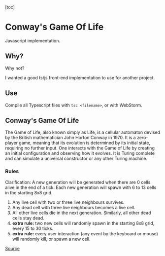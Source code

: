 [toc]
# Conway's Game Of Life 
Javascript implementation.

## Why?
Why not?

I wanted a good ts/js front-end implementation to use for another project.

## Use
Compile all Typescript files with `tsc <filename>`, or with WebStorm.

## Conway's Game Of Life
The Game of Life, also known simply as Life, is a cellular automaton devised by the British mathematician John Horton Conway in 1970. It is a zero-player game, meaning that its evolution is determined by its initial state, requiring no further input. One interacts with the Game of Life by creating an initial configuration and observing how it evolves. It is Turing complete and can simulate a universal constructor or any other Turing machine. 

### Rules
Clarification: A new generation will be generated when there are 0 cells alive in the end of a tick.
Each new generation will spawn with 6 to 13 cells in the starting 8x8 grid.
1. Any live cell with two or three live neighbours survives.
2. Any dead cell with three live neighbours becomes a live cell.
3. All other live cells die in the next generation. Similarly, all other dead cells stay dead.
4. **extra rule:** two new cells will randomly spawn in the starting 8x8 grid, every 15 to 30 ticks.
5. **extra rule:** every user interaction (any event by the keyboard or mouse) will randomly kill, or spawn a new cell.

[Source](https://en.wikipedia.org/wiki/Conway%27s_Game_of_Life)
